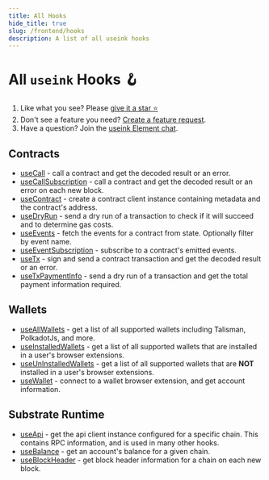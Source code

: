 ```yaml
---
title: All Hooks
hide_title: true
slug: /frontend/hooks
description: A list of all useink hooks
---
```


# All `useink` Hooks 🪝 

1. Like what you see? Please [give it a star ⭐](https://github.com/paritytech/useink)
2. Don't see a feature you need? [Create a feature request](https://github.com/paritytech/useink/issues). 
3. Have a question? Join the [useink Element chat](https://matrix.to/#/%23useink:parity.io).

## Contracts

* [useCall](/frontend/react/hooks/contracts/use-call) - call a contract and get the decoded result or an error.
* [useCallSubscription](/frontend/react/hooks/contracts/use-call-subscription) - call a contract and get the decoded result or an error on each new block.
* [useContract](/frontend/react/hooks/contracts/use-contract) - create a contract client instance containing metadata and the contract's address.
* [useDryRun](/frontend/react/hooks/contracts/use-dry-run) - send a dry run of a transaction to check if it will succeed and to determine gas costs.
* [useEvents](/frontend/react/hooks/contracts/use-events) - fetch the events for a contract from state. Optionally filter by event name.
* [useEventSubscription](/frontend/react/hooks/contracts/use-event-subscription) - subscribe to a contract's emitted events.
* [useTx](/frontend/react/hooks/contracts/use-tx) - sign and send a contract transaction and get the decoded result or an error.
* [useTxPaymentInfo](/frontend/react/hooks/contracts/use-tx-payment-info) - send a dry run of a transaction and get the total payment information required.

## Wallets

* [useAllWallets](/frontend/react/hooks/wallets/use-all-wallets) - get a list of all supported wallets including Talisman, PolkadotJs, and more.
* [useInstalledWallets](/frontend/react/hooks/wallets/use-installed-wallets) - get a list of all supported wallets that are installed in a user's browser extensions.
* [useUnInstalledWallets](/frontend/react/hooks/wallets/use-uninstalled-wallets) - get a list of all supported wallets that are **NOT** installed in a user's browser extensions.
* [useWallet](/frontend/react/hooks/wallets/use-wallet) - connect to a wallet browser extension, and get account information.

## Substrate Runtime

* [useApi](/frontend/react/hooks/substrate/use-api) - get the api client instance configured for a specific chain. This contains RPC information, and is used in many other hooks.
* [useBalance](/frontend/react/hooks/substrate/use-balance) - get an account's balance for a given chain.
* [useBlockHeader](/frontend/react/hooks/substrate/use-block-header) - get block header information for a chain on each new block.